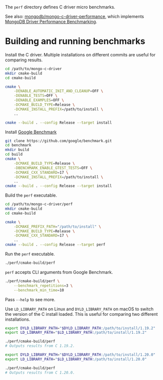 The `perf` directory defines C driver micro benchmarks.

See also: [mongodb/mongo-c-driver-performance](https://github.com/mongodb/mongo-c-driver-performance), which implements [MongoDB Driver Performance Benchmarking](https://github.com/mongodb/specifications/blob/master/source/benchmarking/benchmarking.rst).

# Building and running benchmarks

Install the C driver. Multiple installations on different commits are useful for comparing results.

```bash
cd /path/to/mongo-c-driver
mkdir cmake-build
cd cmake-build

cmake \
    -DENABLE_AUTOMATIC_INIT_AND_CLEANUP=OFF \
    -DENABLE_TESTS=OFF \
    -DENABLE_EXAMPLES=OFF \
    -DCMAKE_BUILD_TYPE=Release \
    -DCMAKE_INSTALL_PREFIX=/path/to/install \
    ..

cmake --build . --config Release --target install
```

Install [Google Benchmark](https://www.google.com/search?q=google+benchmark&rlz=1C5GCEM_enUS917US918&oq=google+benchmark&aqs=chrome..69i57j35i39j69i60l3j69i64l3.5593j0j7&sourceid=chrome&ie=UTF-8)

```bash
git clone https://github.com/google/benchmark.git
cd benchmark
mkdir build
cd build
cmake \
    -DCMAKE_BUILD_TYPE=Release \
    -DBENCHMARK_ENABLE_GTEST_TESTS=OFF \
    -DCMAKE_CXX_STANDARD=17 \
    -DCMAKE_INSTALL_PREFIX=/path/to/install \
    ..
cmake --build . --config Release --target install
```

Build the `perf` executable.

```bash
cd /path/to/mongo-c-driver/perf
mkdir cmake-build
cd cmake-build

cmake \
    -DCMAKE_PREFIX_PATH="/path/to/install" \
    -DCMAKE_BUILD_TYPE=Release \
    -DCMAKE_CXX_STANDARD=17 \
    ..
cmake --build . --config Release --target perf
```

Run the `perf` executable.

```bash
./perf/cmake-build/perf
```

`perf` accepts CLI arguments from Google Benchmark.

```bash
./perf/cmake-build/perf \
    --benchmark_repetitions=3 \
    --benchmark_min_time=10
```

Pass `--help` to see more.

Use `LD_LIBRARY_PATH` on Linux and `DYLD_LIBRARY_PATH` on macOS to switch the version of the C install loaded. This is useful for comparing two different installations.

```bash
export DYLD_LIBRARY_PATH="$DYLD_LIBRARY_PATH:/path/to/install/1.19.2"
export LD_LIBRARY_PATH="$LD_LIBRARY_PATH:/path/to/install/1.19.2"

./perf/cmake-build/perf
# Outputs results from C 1.19.2.
```

```bash
export DYLD_LIBRARY_PATH="$DYLD_LIBRARY_PATH:/path/to/install/1.20.0"
export LD_LIBRARY_PATH="$LD_LIBRARY_PATH:/path/to/install/1.20.0"

./perf/cmake-build/perf
# Outputs results from C 1.20.0.
```